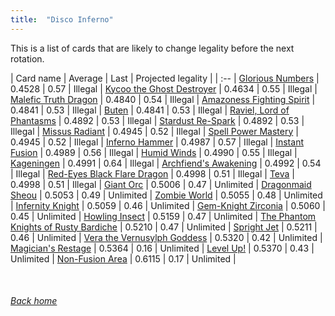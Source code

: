 ```yaml
---
title:  "Disco Inferno"
---
```


This is a list of cards that are likely to change legality before the next rotation.

| Card name | Average | Last | Projected legality |
| :-- |
[Glorious Numbers](https://db.ygoprodeck.com/card/?search=Glorious%20Numbers) | 0.4528 | 0.57 | Illegal |
[Kycoo the Ghost Destroyer](https://db.ygoprodeck.com/card/?search=Kycoo%20the%20Ghost%20Destroyer) | 0.4634 | 0.55 | Illegal |
[Malefic Truth Dragon](https://db.ygoprodeck.com/card/?search=Malefic%20Truth%20Dragon) | 0.4840 | 0.54 | Illegal |
[Amazoness Fighting Spirit](https://db.ygoprodeck.com/card/?search=Amazoness%20Fighting%20Spirit) | 0.4841 | 0.53 | Illegal |
[Buten](https://db.ygoprodeck.com/card/?search=Buten) | 0.4841 | 0.53 | Illegal |
[Raviel, Lord of Phantasms](https://db.ygoprodeck.com/card/?search=Raviel,%20Lord%20of%20Phantasms) | 0.4892 | 0.53 | Illegal |
[Stardust Re-Spark](https://db.ygoprodeck.com/card/?search=Stardust%20Re-Spark) | 0.4892 | 0.53 | Illegal |
[Missus Radiant](https://db.ygoprodeck.com/card/?search=Missus%20Radiant) | 0.4945 | 0.52 | Illegal |
[Spell Power Mastery](https://db.ygoprodeck.com/card/?search=Spell%20Power%20Mastery) | 0.4945 | 0.52 | Illegal |
[Inferno Hammer](https://db.ygoprodeck.com/card/?search=Inferno%20Hammer) | 0.4987 | 0.57 | Illegal |
[Instant Fusion](https://db.ygoprodeck.com/card/?search=Instant%20Fusion) | 0.4989 | 0.56 | Illegal |
[Humid Winds](https://db.ygoprodeck.com/card/?search=Humid%20Winds) | 0.4990 | 0.55 | Illegal |
[Kageningen](https://db.ygoprodeck.com/card/?search=Kageningen) | 0.4991 | 0.64 | Illegal |
[Archfiend's Awakening](https://db.ygoprodeck.com/card/?search=Archfiend's%20Awakening) | 0.4992 | 0.54 | Illegal |
[Red-Eyes Black Flare Dragon](https://db.ygoprodeck.com/card/?search=Red-Eyes%20Black%20Flare%20Dragon) | 0.4998 | 0.51 | Illegal |
[Teva](https://db.ygoprodeck.com/card/?search=Teva) | 0.4998 | 0.51 | Illegal |
[Giant Orc](https://db.ygoprodeck.com/card/?search=Giant%20Orc) | 0.5006 | 0.47 | Unlimited |
[Dragonmaid Sheou](https://db.ygoprodeck.com/card/?search=Dragonmaid%20Sheou) | 0.5053 | 0.49 | Unlimited |
[Zombie World](https://db.ygoprodeck.com/card/?search=Zombie%20World) | 0.5055 | 0.48 | Unlimited |
[Infernity Knight](https://db.ygoprodeck.com/card/?search=Infernity%20Knight) | 0.5059 | 0.46 | Unlimited |
[Gem-Knight Zirconia](https://db.ygoprodeck.com/card/?search=Gem-Knight%20Zirconia) | 0.5060 | 0.45 | Unlimited |
[Howling Insect](https://db.ygoprodeck.com/card/?search=Howling%20Insect) | 0.5159 | 0.47 | Unlimited |
[The Phantom Knights of Rusty Bardiche](https://db.ygoprodeck.com/card/?search=The%20Phantom%20Knights%20of%20Rusty%20Bardiche) | 0.5210 | 0.47 | Unlimited |
[Spright Jet](https://db.ygoprodeck.com/card/?search=Spright%20Jet) | 0.5211 | 0.46 | Unlimited |
[Vera the Vernusylph Goddess](https://db.ygoprodeck.com/card/?search=Vera%20the%20Vernusylph%20Goddess) | 0.5320 | 0.42 | Unlimited |
[Magician's Restage](https://db.ygoprodeck.com/card/?search=Magician's%20Restage) | 0.5364 | 0.16 | Unlimited |
[Level Up!](https://db.ygoprodeck.com/card/?search=Level%20Up!) | 0.5370 | 0.43 | Unlimited |
[Non-Fusion Area](https://db.ygoprodeck.com/card/?search=Non-Fusion%20Area) | 0.6115 | 0.17 | Unlimited |

<br>

###### [Back home](index)